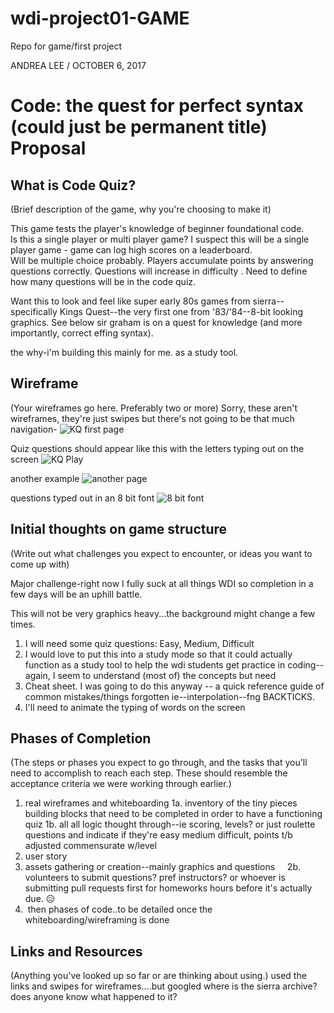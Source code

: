 # wdi-project01-GAME
Repo for game/first project


ANDREA LEE / OCTOBER 6, 2017

# Code: the quest for perfect syntax  (could just be permanent title) Proposal

## What is Code Quiz?

(Brief description of the game, why you're choosing to make it)

This game tests the player's knowledge of beginner foundational code.  
Is this a single player or multi player game?  I suspect this will be a single player game - game can log high scores on a leaderboard.  
Will be multiple choice probably.
Players accumulate points by answering questions correctly.
Questions will increase in difficulty .
Need to define how many questions will be in the code quiz.

Want this to look and feel like super early 80s games from sierra--specifically Kings Quest--the very first one from '83/'84--8-bit looking graphics.  See below 
sir graham is on a quest for knowledge (and more importantly, correct effing syntax).

the why-i'm building this mainly for me.  as a study tool.  

## Wireframe

(Your wireframes go here. Preferably two or more)
Sorry, these aren't wireframes, they're just swipes but there's not going to be that much navigation-
![KQ first page](http://www.linehollis.com/wp-content/uploads/2013/01/dosbox-2013-01-19-13-40-02-25.png)

Quiz questions should appear like this with the letters typing out on the screen
![KQ Play](https://cdn.arstechnica.net/01-11-2011/kings_quest_1.jpg)

another example
![another page](http://falselogic.net/images/KQ2/sierra_017-1.png)

questions typed out in an 8 bit font
![8 bit font](https://www.dafont.com/img/charmap/8/_/8_bit_madness0.png)

## Initial thoughts on game structure

(Write out what challenges you expect to encounter, or ideas you want to come up with)

Major challenge-right now I fully suck at all things WDI so completion in a few days will be an uphill battle.

This will not be very graphics heavy...the background might change a few times.
1.  I will need some quiz questions: Easy, Medium, Difficult
2.  I would love to put this into a study mode so that it could actually function as a study tool to help the wdi students get practice in coding--again, I seem to understand (most of) the concepts but need 
3.  Cheat sheet.  I was going to do this anyway -- a quick reference guide of common mistakes/things forgotten ie--interpolation--fng BACKTICKS.  
4.  I'll need to animate the typing of words on the screen

## Phases of Completion
(The steps or phases you expect to go through, and the tasks that you'll need to accomplish to reach each step. These should resemble the acceptance criteria we were working through earlier.)

1.  real wireframes and whiteboarding
  1a. inventory of the tiny pieces building blocks that need to be completed in order to have a functioning quiz
  1b. all all logic thought through--ie scoring, levels?  or just roulette questions and indicate if they're easy medium difficult, points t/b adjusted commensurate w/level
3.  user story
2.  assets gathering or creation--mainly graphics and questions
     2b.  volunteers to submit questions?  pref instructors?  or whoever is submitting pull requests first for homeworks hours before it's actually due. 😑
3.  then phases of code..to be detailed once the whiteboarding/wireframing is done

## Links and Resources
(Anything you've looked up so far or are thinking about using.)
used the links and swipes for wireframes....but googled
where is the sierra archive?  does anyone know what happened to it?


